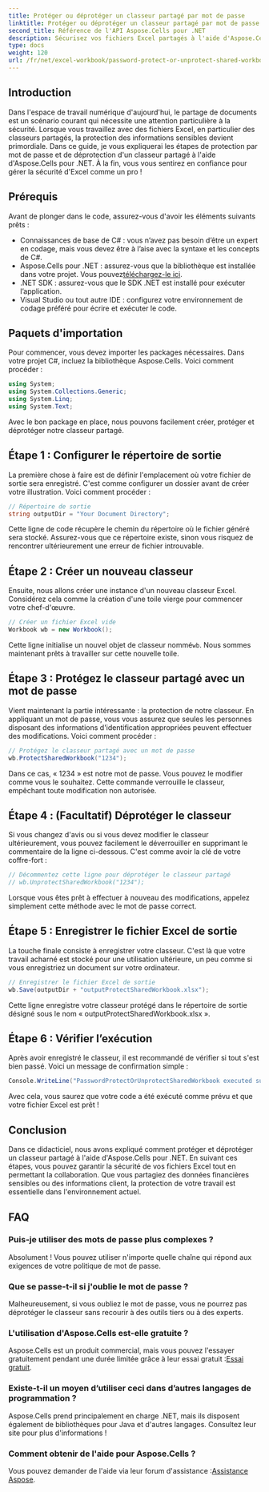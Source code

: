 ```yaml
---
title: Protéger ou déprotéger un classeur partagé par mot de passe
linktitle: Protéger ou déprotéger un classeur partagé par mot de passe
second_title: Référence de l'API Aspose.Cells pour .NET
description: Sécurisez vos fichiers Excel partagés à l'aide d'Aspose.Cells pour .NET avec notre guide simple sur les techniques de protection et de déprotection par mot de passe.
type: docs
weight: 120
url: /fr/net/excel-workbook/password-protect-or-unprotect-shared-workbook/
---
```

## Introduction

Dans l'espace de travail numérique d'aujourd'hui, le partage de documents est un scénario courant qui nécessite une attention particulière à la sécurité. Lorsque vous travaillez avec des fichiers Excel, en particulier des classeurs partagés, la protection des informations sensibles devient primordiale. Dans ce guide, je vous expliquerai les étapes de protection par mot de passe et de déprotection d'un classeur partagé à l'aide d'Aspose.Cells pour .NET. À la fin, vous vous sentirez en confiance pour gérer la sécurité d'Excel comme un pro !

## Prérequis

Avant de plonger dans le code, assurez-vous d'avoir les éléments suivants prêts :

- Connaissances de base de C# : vous n’avez pas besoin d’être un expert en codage, mais vous devez être à l’aise avec la syntaxe et les concepts de C#.
-  Aspose.Cells pour .NET : assurez-vous que la bibliothèque est installée dans votre projet. Vous pouvez[téléchargez-le ici](https://releases.aspose.com/cells/net/).
- .NET SDK : assurez-vous que le SDK .NET est installé pour exécuter l’application.
- Visual Studio ou tout autre IDE : configurez votre environnement de codage préféré pour écrire et exécuter le code.

## Paquets d'importation

Pour commencer, vous devez importer les packages nécessaires. Dans votre projet C#, incluez la bibliothèque Aspose.Cells. Voici comment procéder :

```csharp
using System;
using System.Collections.Generic;
using System.Linq;
using System.Text;
```

Avec le bon package en place, nous pouvons facilement créer, protéger et déprotéger notre classeur partagé. 

## Étape 1 : Configurer le répertoire de sortie

La première chose à faire est de définir l'emplacement où votre fichier de sortie sera enregistré. C'est comme configurer un dossier avant de créer votre illustration. Voici comment procéder :

```csharp
// Répertoire de sortie
string outputDir = "Your Document Directory";
```

Cette ligne de code récupère le chemin du répertoire où le fichier généré sera stocké. Assurez-vous que ce répertoire existe, sinon vous risquez de rencontrer ultérieurement une erreur de fichier introuvable.

## Étape 2 : Créer un nouveau classeur

Ensuite, nous allons créer une instance d'un nouveau classeur Excel. Considérez cela comme la création d'une toile vierge pour commencer votre chef-d'œuvre.

```csharp
// Créer un fichier Excel vide
Workbook wb = new Workbook();
```

 Cette ligne initialise un nouvel objet de classeur nommé`wb`. Nous sommes maintenant prêts à travailler sur cette nouvelle toile.

## Étape 3 : Protégez le classeur partagé avec un mot de passe

Vient maintenant la partie intéressante : la protection de notre classeur. En appliquant un mot de passe, vous vous assurez que seules les personnes disposant des informations d'identification appropriées peuvent effectuer des modifications. Voici comment procéder :

```csharp
// Protégez le classeur partagé avec un mot de passe
wb.ProtectSharedWorkbook("1234");
```

Dans ce cas, « 1234 » est notre mot de passe. Vous pouvez le modifier comme vous le souhaitez. Cette commande verrouille le classeur, empêchant toute modification non autorisée.

## Étape 4 : (Facultatif) Déprotéger le classeur

Si vous changez d'avis ou si vous devez modifier le classeur ultérieurement, vous pouvez facilement le déverrouiller en supprimant le commentaire de la ligne ci-dessous. C'est comme avoir la clé de votre coffre-fort :

```csharp
// Décommentez cette ligne pour déprotéger le classeur partagé
// wb.UnprotectSharedWorkbook("1234");
```

Lorsque vous êtes prêt à effectuer à nouveau des modifications, appelez simplement cette méthode avec le mot de passe correct.

## Étape 5 : Enregistrer le fichier Excel de sortie

La touche finale consiste à enregistrer votre classeur. C'est là que votre travail acharné est stocké pour une utilisation ultérieure, un peu comme si vous enregistriez un document sur votre ordinateur.

```csharp
// Enregistrer le fichier Excel de sortie
wb.Save(outputDir + "outputProtectSharedWorkbook.xlsx");
```

Cette ligne enregistre votre classeur protégé dans le répertoire de sortie désigné sous le nom « outputProtectSharedWorkbook.xlsx ». 

## Étape 6 : Vérifier l’exécution

Après avoir enregistré le classeur, il est recommandé de vérifier si tout s'est bien passé. Voici un message de confirmation simple :

```csharp
Console.WriteLine("PasswordProtectOrUnprotectSharedWorkbook executed successfully.\r\n");
```

Avec cela, vous saurez que votre code a été exécuté comme prévu et que votre fichier Excel est prêt !

## Conclusion

Dans ce didacticiel, nous avons expliqué comment protéger et déprotéger un classeur partagé à l'aide d'Aspose.Cells pour .NET. En suivant ces étapes, vous pouvez garantir la sécurité de vos fichiers Excel tout en permettant la collaboration. Que vous partagiez des données financières sensibles ou des informations client, la protection de votre travail est essentielle dans l'environnement actuel.

## FAQ

### Puis-je utiliser des mots de passe plus complexes ?
Absolument ! Vous pouvez utiliser n'importe quelle chaîne qui répond aux exigences de votre politique de mot de passe.

### Que se passe-t-il si j'oublie le mot de passe ?
Malheureusement, si vous oubliez le mot de passe, vous ne pourrez pas déprotéger le classeur sans recourir à des outils tiers ou à des experts.

### L'utilisation d'Aspose.Cells est-elle gratuite ?
 Aspose.Cells est un produit commercial, mais vous pouvez l'essayer gratuitement pendant une durée limitée grâce à leur essai gratuit :[Essai gratuit](https://releases.aspose.com/).

### Existe-t-il un moyen d’utiliser ceci dans d’autres langages de programmation ?
Aspose.Cells prend principalement en charge .NET, mais ils disposent également de bibliothèques pour Java et d'autres langages. Consultez leur site pour plus d'informations !

### Comment obtenir de l'aide pour Aspose.Cells ?
Vous pouvez demander de l'aide via leur forum d'assistance :[Assistance Aspose](https://forum.aspose.com/c/cells/9).